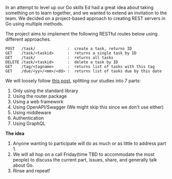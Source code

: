 In an attempt to level up our Go skills Ed had a great idea about taking something on to learn together, and we wanted to extend an invitation to the team. We decided on a project-based approach to creating REST servers in Go using multiple methods.

The project aims to implement the following RESTful routes below using different approaches. 
```
POST   /task/              :  create a task, returns ID
GET    /task/<taskid>      :  returns a single task by ID
GET    /task/              :  returns all tasks
DELETE /task/<taskid>      :  delete a task by ID
GET    /tag/<tagname>      :  returns list of tasks with this tag
GET    /due/<yy>/<mm>/<dd> :  returns list of tasks due by this date
```

We will loosely follow [this post](https://eli.thegreenplace.net/2021/rest-servers-in-go-part-1-standard-library/), splitting our studies into 7 parts:
1. Only using the standard library
2. Using the router package
3. Using a web framework
4. Using OpenAPI/Swagger (We might skip this since we don't use either)
5. Using middleware 
6. Authentication
7. Using GraphQL

**The idea**
1. Anyone wanting to participate will do as much or as little to address part 1.
2. We will all hop on a call Friday(time TBD to accommodate the most people) to discuss the current part, issues, share, and generally talk about Go.
3. Rinse and repeat!
